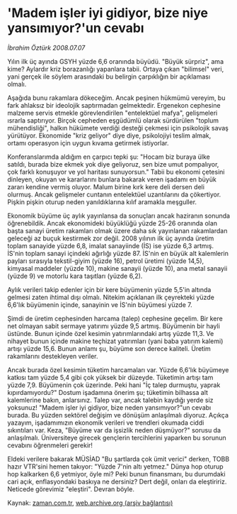 # 'Madem işler iyi gidiyor,  bize niye yansımıyor?'un cevabı

*İbrahim Öztürk 2008.07.07*

<tr><td class="metin" colspan="2" style="padding-top: 20px; padding-left: 5px; padding-right: 10px;">Yılın ilk üç ayında GSYH yüzde 6,6 oranında büyüdü. "Büyük sürpriz", ama kime? Aylardır kriz borazanlığı yapanlara tabii. Ortaya çıkan "bilimsel" veri, yani gerçek ile söylem arasındaki bu belirgin çarpıklığın bir açıklaması olmalı.</td></tr><tr><td class="metin" colspan="2" style="padding-top: 20px; padding-left: 5px; padding-right: 10px;"><p>Aşağıda bunu rakamlara dökeceğim. Ancak peşinen hükmümü vereyim, bu fark ahlaksız bir ideolojik saptırmadan gelmektedir. Ergenekon cephesine malzeme servis etmekle görevlendirilen "entelektüel mafya", gelişmeleri ısrarla saptırıyor. Birçok cepheden eşgüdümlü olarak sürdürülen "toplum mühendisliği", halkın hükümete verdiği desteği çekmesi için psikolojik savaş yürütüyor. Ekonomide "kriz geliyor" diye diye, psikolojiyi teslim almak, ortamı operasyon için uygun kıvama getirmek istiyorlar. 
<p>Konferanslarımda aldığım en çarpıcı tepki şu: "Hocam biz buraya ülke satıldı, burada bize ekmek yok diye geliyoruz, sen bize umut pompalıyor, çok farklı konuşuyor ve yol haritası sunuyorsun." Tabii bu ekonomi çetesini dinleyen, okuyan ve kararlarını bunlara bakarak veren işadamı en büyük zararı kendine vermiş oluyor. Malum birine kırk kere deli dersen deli olurmuş. Ancak gelişmeler cuntanın entelektüel uzantılarını da çökertiyor. Pişkin pişkin oturup neden yanıldıklarına kılıf aramakla meşguller. 
<p>Ekonomik büyüme üç aylık yayınlansa da sonuçları ancak haziranın sonunda öğrenebildik. Ancak ekonomideki büyüklüğü yüzde 25-26 oranında olan başta sanayi üretim rakamları olmak üzere daha sık yayınlanan rakamlardan geleceği az buçuk kestirmek zor değil. 2008 yılının ilk üç ayında üretim toplam sanayide yüzde 6,8, imalat sanayiinde (İS) ise yüzde 6,3 artmış. İS'nin toplam sanayi içindeki ağırlığı yüzde 87. İS'nin en büyük alt kalemlerin payları sırasıyla tekstil-giyim (yüzde 16), petrol üretimi (yüzde 14,5), kimyasal maddeler (yüzde 10), makine sanayii (yüzde 10), ana metal sanayii (yüzde 9) ve motorlu kara taşıtları (yüzde 6,2). 
<p>Aylık verileri takip edenler için bir kere büyümenin yüzde 5,5'in altında gelmesi zaten ihtimal dışı olmalı. Nitekim açıklanan ilk çeyrekteki yüzde 6,6'lık büyümenin içinde, sanayinin ve İS'nin büyümesi yüzde 7. 
<p>Şimdi de üretim cephesinden harcama (talep) cephesine geçelim. Bir kere net olmayan sabit sermaye yatırımı yüzde 9,5 artmış. Büyümenin bir hayli üstünde. Bunun içinde özel kesimin yatırımlarındaki artış yüzde 11,3. Ve nihayet bunun içinde makine teçhizat yatırımları (yani baba yatırım kalemi) artışı yüzde 15,6. Bunun anlamı şu, büyüme son derece kaliteli. Üretim rakamlarını destekleyen veriler. 
<p>Ancak burada özel kesimin tüketim harcamaları var. Yüzde 6,6'lık büyümeye katkısı tam yüzde 5,4 gibi çok yüksek bir düzeyde. Tüketimin artışı tam yüzde 7,9. Büyümenin çok üzerinde. Peki hani "İç talep durmuştu, yaprak kıpırdamıyordu?" Dostum işadamına önerim şu; tüketimin bilhassa alt kalemlerine bakın, anlarsınız. Talep var, ancak talebin kaydığı yerde siz yoksunuz! "Madem işler iyi gidiyor, bize neden yansımıyor?"un cevabı burada. Bu yüzden sektörel değişim ve dönüşüm anlaşılmalı diyoruz. Açıkça yazayım, işadamımızın ekonomik verileri ve trendleri okumada ciddi sıkıntıları var. Keza, "Büyüme var da işsizlik neden düşmüyor?" sorusu da anlaşılmalı. Üniversiteye girecek gençlerin tercihlerini yaparken bu sorunun cevabını öğrenmeleri gerekir! 
<p>Eldeki verilere bakarak MÜSİAD "Bu şartlarda çok ümit verici" derken, TOBB hazır VTR'sini hemen takıyor: "Yüzde 7'nin altı yetmez." Dünya hop oturup hop kalkarken 6,6 yetmiyor, öyle mi? Peki bunun finansmanı, bu durumdaki cari açık, enflasyondaki baskıya ne dersiniz? Dert değil, onları da eleştiririz. Neticede görevimiz "eleştiri". Devran böyle. <br/></p></p></p></p></p></p></p></td></tr>

Kaynak: [zaman.com.tr](http://zaman.com.tr/yazar.do?yazino=711091), [web.archive.org (arşiv bağlantısı)](http://web.archive.org/web/20080827193421/http://www.zaman.com.tr:80/yazar.do?yazino=711091)
